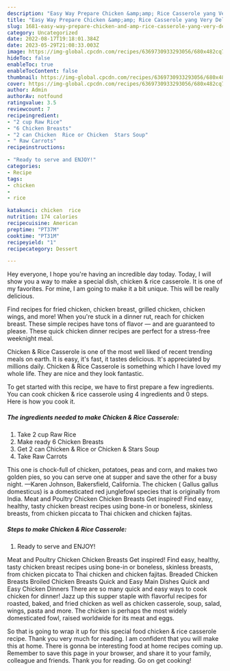 ```yaml
---
description: "Easy Way Prepare Chicken &amp;amp; Rice Casserole yang Very Delicious"
title: "Easy Way Prepare Chicken &amp;amp; Rice Casserole yang Very Delicious"
slug: 1681-easy-way-prepare-chicken-and-amp-rice-casserole-yang-very-delicious
category: Uncategorized
date: 2022-08-17T19:18:01.384Z
date: 2023-05-29T21:08:33.003Z
image: https://img-global.cpcdn.com/recipes/6369730933293056/680x482cq70/chicken-rice-casserole-recipe-main-photo.jpg
hideToc: false
enableToc: true
enableTocContent: false
thumbnail: https://img-global.cpcdn.com/recipes/6369730933293056/680x482cq70/chicken-rice-casserole-recipe-main-photo.jpg
cover: https://img-global.cpcdn.com/recipes/6369730933293056/680x482cq70/chicken-rice-casserole-recipe-main-photo.jpg
author: Admin
authorAv: notfound
ratingvalue: 3.5
reviewcount: 7
recipeingredient:
- "2 cup Raw Rice"
- "6 Chicken Breasts"
- "2 can Chicken  Rice or Chicken  Stars Soup"
- " Raw Carrots"
recipeinstructions:

- "Ready to serve and ENJOY!"
categories:
- Recipe
tags:
- chicken
- 
- rice

katakunci: chicken  rice 
nutrition: 174 calories
recipecuisine: American
preptime: "PT37M"
cooktime: "PT31M"
recipeyield: "1"
recipecategory: Dessert

---
```



Hey everyone, I hope you're having an incredible day today. Today, I will show you a way to make a special dish, chicken &amp; rice casserole. It is one of my favorites. For mine, I am going to make it a bit unique. This will be really delicious.

Find recipes for fried chicken, chicken breast, grilled chicken, chicken wings, and more! When you&#39;re stuck in a dinner rut, reach for chicken breast. These simple recipes have tons of flavor — and are guaranteed to please. These quick chicken dinner recipes are perfect for a stress-free weeknight meal.

Chicken &amp; Rice Casserole is one of the most well liked of recent trending meals on earth. It is easy, it's fast, it tastes delicious. It's appreciated by millions daily. Chicken &amp; Rice Casserole is something which I have loved my whole life. They are nice and they look fantastic.


To get started with this recipe, we have to first prepare a few ingredients. You can cook chicken &amp; rice casserole using 4 ingredients and 0 steps. Here is how you cook it.

<!--inarticleads1-->

##### The ingredients needed to make Chicken &amp; Rice Casserole:

1. Take 2 cup Raw Rice
1. Make ready 6 Chicken Breasts
1. Get 2 can Chicken &amp; Rice or Chicken &amp; Stars Soup
1. Take  Raw Carrots


This one is chock-full of chicken, potatoes, peas and corn, and makes two golden pies, so you can serve one at supper and save the other for a busy night. —Karen Johnson, Bakersfield, California. The chicken ( Gallus gallus domesticus) is a domesticated red junglefowl species that is originally from India. Meat and Poultry Chicken Chicken Breasts Get inspired! Find easy, healthy, tasty chicken breast recipes using bone-in or boneless, skinless breasts, from chicken piccata to Thai chicken and chicken fajitas. 

<!--inarticleads2-->

##### Steps to make Chicken &amp; Rice Casserole:


1. Ready to serve and ENJOY!

Meat and Poultry Chicken Chicken Breasts Get inspired! Find easy, healthy, tasty chicken breast recipes using bone-in or boneless, skinless breasts, from chicken piccata to Thai chicken and chicken fajitas. Breaded Chicken Breasts Broiled Chicken Breasts Quick and Easy Main Dishes Quick and Easy Chicken Dinners There are so many quick and easy ways to cook chicken for dinner! Jazz up this supper staple with flavorful recipes for roasted, baked, and fried chicken as well as chicken casserole, soup, salad, wings, pasta and more. The chicken is perhaps the most widely domesticated fowl, raised worldwide for its meat and eggs. 

So that is going to wrap it up for this special food chicken &amp; rice casserole recipe. Thank you very much for reading. I am confident that you will make this at home. There is gonna be interesting food at home recipes coming up. Remember to save this page in your browser, and share it to your family, colleague and friends. Thank you for reading. Go on get cooking!
